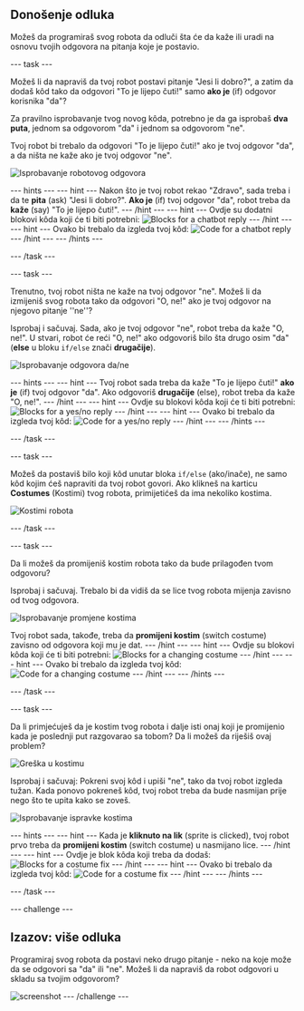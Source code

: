 ## Donošenje odluka

Možeš da programiraš svog robota da odluči šta će da kaže ili uradi na osnovu tvojih odgovora na pitanja koje je postavio.

\--- task \---

Možeš li da napraviš da tvoj robot postavi pitanje "Jesi li dobro?", a zatim da dodaš kôd tako da odgovori "To je lijepo čuti!" samo **ako je** (if) odgovor korisnika "da"?

Za pravilno isprobavanje tvog novog kôda, potrebno je da ga isprobaš **dva puta**, jednom sa odgovorom "da" i jednom sa odgovorom "ne".

Tvoj robot bi trebalo da odgovori "To je lijepo čuti!" ako je tvoj odgovor "da", a da ništa ne kaže ako je tvoj odgovor "ne".

![Isprobavanje robotovog odgovora](images/chatbot-if-test.png)

\--- hints \--- \--- hint \--- Nakon što je tvoj robot rekao "Zdravo", sada treba i da te **pita** (ask) "Jesi li dobro?". **Ako je** (if) tvoj odgovor "da", robot treba da **kaže** (say) "To je lijepo čuti!". \--- /hint \--- \--- hint \--- Ovdje su dodatni blokovi kôda koji će ti biti potrebni: ![Blocks for a chatbot reply](images/chatbot-if-blocks.png) \--- /hint \--- \--- hint \--- Ovako bi trebalo da izgleda tvoj kôd: ![Code for a chatbot reply](images/chatbot-if-code.png) \--- /hint \--- \--- /hints \---

\--- /task \---

\--- task \---

Trenutno, tvoj robot ništa ne kaže na tvoj odgovor "ne". Možeš li da izmijeniš svog robota tako da odgovori "O, ne!" ako je tvoj odgovor na njegovo pitanje ''ne''?

Isprobaj i sačuvaj. Sada, ako je tvoj odgovor "ne", robot treba da kaže "O, ne!". U stvari, robot će reći "O, ne!" ako odgovoriš bilo šta drugo osim "da" (**else** u bloku `if/else` znači **drugačije**).

![Isprobavanje odgovora da/ne](images/chatbot-if-else-test.png)

\--- hints \--- \--- hint \--- Tvoj robot sada treba da kaže "To je lijepo čuti!" **ako je** (if) tvoj odgovor "da". Ako odgovoriš **drugačije** (else), robot treba da kaže "O, ne!". \--- /hint \--- \--- hint \--- Ovdje su blokovi kôda koji će ti biti potrebni: ![Blocks for a yes/no reply](images/chatbot-if-else-blocks.png) \--- /hint \--- \--- hint \--- Ovako bi trebalo da izgleda tvoj kôd: ![Code for a yes/no reply](images/chatbot-if-else-code.png) \--- /hint \--- \--- /hints \---

\--- /task \---

\--- task \---

Možeš da postaviš bilo koji kôd unutar bloka `if/else` (ako/inače), ne samo kôd kojim ćeš napraviti da tvoj robot govori. Ako klikneš na karticu **Costumes** (Kostimi) tvog robota, primijetićeš da ima nekoliko kostima.

![Kostimi robota](images/chatbot-costume-view.png)

\--- /task \---

\--- task \---

Da li možeš da promijeniš kostim robota tako da bude prilagođen tvom odgovoru?

Isprobaj i sačuvaj. Trebalo bi da vidiš da se lice tvog robota mijenja zavisno od tvog odgovora.

![Isprobavanje promjene kostima](images/chatbot-costume-test.png)

Tvoj robot sada, takođe, treba da **promijeni kostim** (switch costume) zavisno od odgovora koji mu je dat. \--- /hint \--- \--- hint \--- Ovdje su blokovi kôda koji će ti biti potrebni: ![Blocks for a changing costume](images/chatbot-costume-blocks.png) \--- /hint \--- \--- hint \--- Ovako bi trebalo da izgleda tvoj kôd: ![Code for a changing costume](images/chatbot-costume-code.png) \--- /hint \--- \--- /hints \---

\--- /task \---

\--- task \---

Da li primjećuješ da je kostim tvog robota i dalje isti onaj koji je promijenio kada je poslednji put razgovarao sa tobom? Da li možeš da riješiš ovaj problem?

![Greška u kostimu](images/chatbot-costume-bug-test.png)

Isprobaj i sačuvaj: Pokreni svoj kôd i upiši "ne", tako da tvoj robot izgleda tužan. Kada ponovo pokreneš kôd, tvoj robot treba da bude nasmijan prije nego što te upita kako se zoveš.

![Isprobavanje ispravke kostima](images/chatbot-costume-fix-test.png)

\--- hints \--- \--- hint \--- Kada je **kliknuto na lik** (sprite is clicked), tvoj robot prvo treba da **promijeni kostim** (switch costume) u nasmijano lice. \--- /hint \--- \--- hint \--- Ovdje je blok kôda koji treba da dodaš: ![Blocks for a costume fix](images/chatbot-costume-fix-blocks.png) \--- /hint \--- \--- hint \--- Ovako bi trebalo da izgleda tvoj kôd: ![Code for a costume fix](images/chatbot-costume-fix-code.png) \--- /hint \--- \--- /hints \---

\--- /task \---

\--- challenge \---

## Izazov: više odluka

Programiraj svog robota da postavi neko drugo pitanje - neko na koje može da se odgovori sa "da" ili "ne". Možeš li da napraviš da robot odgovori u skladu sa tvojim odgovorom?

![screenshot](images/chatbot-joke.png) \--- /challenge \---